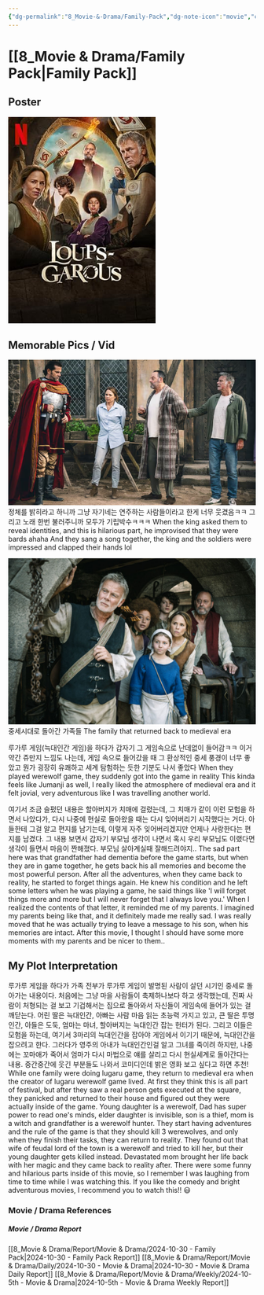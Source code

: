 ```yaml
---
{"dg-permalink":"8_Movie-&-Drama/Family-Pack","dg-note-icon":"movie","created-date":"2024-10-30 1:48:18 pm","date":"2024-10-30","type":"movie","tags":["movie","entertainment"],"aliases":null,"poster":"https://m.media-amazon.com/images/M/MV5BMDExZjNmYjEtMGRiYy00NWIwLWFjZmUtMjdhOTQyMjdjMDNiXkEyXkFqcGc@._V1_SX300.jpg","imdbId":"tt29195603","scoreImdb":"N/A","length":"94 min","genre":"Adventure, Comedy, Fantasy","year":"2024","cast":"Franck Dubosc, Suzanne Clément, Jean Reno","director":"François Uzan","plot":"When night falls, and the players have their eyes closed, werewolves make victims among the villagers.","rating":"⭐⭐⭐⭐⭐⭐⭐","dg-publish":true,"permalink":"/8_Movie-&-Drama/Family-Pack/","dgPassFrontmatter":true,"noteIcon":"movie"}
---
```



# [[8_Movie & Drama/Family Pack\|Family Pack]]
## Poster
![Utilities/Images/b018916a9558cf1e9e78589e094648ee_MD5.jpg](/img/user/Utilities/Images/b018916a9558cf1e9e78589e094648ee_MD5.jpg)
## Memorable Pics / Vid
![Pasted image 20241102110754.png](/img/user/Utilities/Images/Pasted%20image%2020241102110754.png)
정체를 밝히라고 하니까 그냥 자기네는 연주하는 사람들이라고 한게 너무 웃겼음ㅋㅋ
그리고 노래 한번 불러주니까 모두가 기립박수ㅋㅋㅋ
When the king asked them to reveal identities, and this is hilarious part, he improvised that they were bards ahaha
And they sang a song together, the king and the soldiers were impressed and clapped their hands lol

![Utilities/Images/Pasted image 20241102110723.jpeg](/img/user/Utilities/Images/Pasted%20image%2020241102110723.jpeg)
중세시대로 돌아간 가족들
The family that returned back to medieval era

루가루 게임(늑대인간 게임)을 하다가 갑자기 그 게임속으로 난데없이 들어감ㅋㅋ
이거 약간 쥬만지 느낌도 나는데, 게임 속으로 들어갔을 때 그 환상적인 중세 풍경이 너무 좋았고 뭔가 굉장히 유쾌하고 세계 탐험하는 듯한 기분도 나서 좋았다
When they played werewolf game, they suddenly got into the game in reality
This kinda feels like Jumanji as well, I really liked the atmosphere of medieval era and it felt jovial, very adventurous like I was travelling another world. 

여기서 조금 슬펐던 내용은 할아버지가 치매에 걸렸는데, 그 치매가 같이 이런 모험을 하면서 나았다가, 다시 나중에 현실로 돌아왔을 때는 다시 잊어버리기 시작했다는 거다. 
아들한테 그걸 알고 편지를 남기는데, 이렇게 자주 잊어버리겠지만 언제나 사랑한다는 편지를 남겼다. 그 내용 보면서 갑자기 부모님 생각이 나면서 혹시 우리 부모님도 이랬다면 생각이 들면서 마음이 짠해졌다. 부모님 살아계실때 잘해드려야지..
The sad part here was that grandfather had dementia before the game starts, but when they are in game together, he gets back his all memories and become the most powerful person. After all the adventures, when they came back to reality, he started to forget things again.
He knew his condition and he left some letters when he was playing a game, he said things like 'I will forget things more and more but I will never forget that I always love you.' When I realized the contents of that letter, it reminded me of my parents. I imagined my parents being like that, and it definitely made me really sad. I was really moved that he was actually trying to leave a message to his son, when his memories are intact.
After this movie, I thought I should have some more moments with my parents and be nicer to them..






## My Plot Interpretation 
루가루 게임을 하다가 가족 전부가 루가루 게임이 발명된 사람이 살던 시기인 중세로 돌아가는 내용이다. 처음에는 그냥 마을 사람들이 축제하나보다 하고 생각했는데, 진짜 사람이 처형되는 걸 보고 기겁해서는 집으로 돌아와서 자신들이 게임속에 들어가 있는 걸 깨닫는다.
어린 딸은 늑대인간, 아빠는 사람 마음 읽는 초능력 가지고 있고, 큰 딸은 투명인간, 아들은 도둑, 엄마는 마녀, 할아버지는 늑대인간 잡는 헌터가 된다. 그리고 이들은 모험을 하는데, 여기서 3마리의 늑대인간을 잡아야 게임에서 이기기 때문에, 늑대인간을 잡으려고 한다.
그러다가 영주의 아내가 늑대인간인걸 알고 그녀를 죽이려 하지만, 나중에는 꼬마애가 죽어서 엄마가 다시 마법으로 얘를 살리고 다시 현실세계로 돌아간다는 내용.
중간중간에 웃긴 부분들도 나와서 코미디인데 밝은 영화 보고 싶다고 하면 추천!
While one family were doing lugaru game, they return to medieval era when the creator of lugaru werewolf game lived. At first they think this is all part of festival, but after they saw a real person gets executed at the square, they panicked and returned to their house and figured out they were actually inside of the game.
Young daughter is a werewolf, Dad has super power to read one's minds, elder daughter is invisible, son is a thief, mom is a witch and grandfather is a werewolf hunter.
They start having adventures and the rule of the game is that they should kill 3 werewolves, and only when they finish their tasks, they can return to reality. 
They found out that wife of feudal lord of the town is a werewolf and tried to kill her, but their young daughter gets killed instead. Devastated mom brought her life back with her magic and they came back to reality after. 
There were some funny and hilarious parts inside of this movie, so I remember I was laughing from time to time while I was watching this. 
If you like the comedy and bright adventurous movies, I recommend you to watch this!! 😃








### Movie / Drama References
##### Movie / Drama Report
[[8_Movie & Drama/Report/Movie & Drama/2024-10-30 - Family Pack\|2024-10-30 - Family Pack Report]]
[[8_Movie & Drama/Report/Movie & Drama/Daily/2024-10-30 - Movie & Drama\|2024-10-30 - Movie & Drama Daily Report]]
[[8_Movie & Drama/Report/Movie & Drama/Weekly/2024-10-5th - Movie & Drama\|2024-10-5th - Movie & Drama Weekly Report]]


